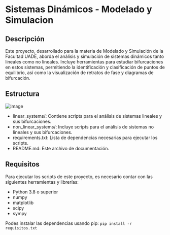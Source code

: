 # Sistemas Dinámicos - Modelado y Simulacion
## Descripción
Este proyecto, desarrollado para la materia de Modelado y Simulación de la Facultad UADE, aborda el análisis y simulación de sistemas dinámicos tanto lineales como no lineales. Incluye herramientas para estudiar bifurcaciones en estos sistemas, permitiendo la identificación y clasificación de puntos de equilibrio, así como la visualización de retratos de fase y diagramas de bifurcación.
## Estructura
![image](https://github.com/user-attachments/assets/34ffd7d5-afc7-4d72-8689-c30acb85eb43)

- linear_systems/: Contiene scripts para el análisis de sistemas lineales y sus bifurcaciones.
- non_linear_systems/: Incluye scripts para el análisis de sistemas no lineales y sus bifurcaciones.
- requirements.txt: Lista de dependencias necesarias para ejecutar los scripts.
- README.md: Este archivo de documentación.
## Requisitos
Para ejecutar los scripts de este proyecto, es necesario contar con las siguientes herramientas y librerías:
- Python 3.8 o superior
- numpy
- matplotlib
- scipy
- sympy

Podes instalar las dependencias usando pip:
```pip install -r requisitos.txt```

